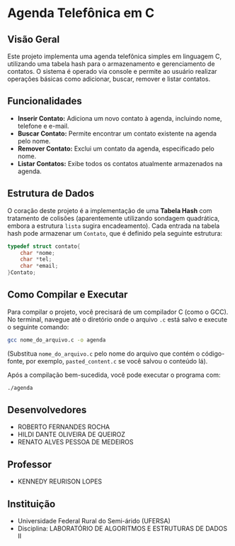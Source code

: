 # Agenda Telefônica em C

## Visão Geral

Este projeto implementa uma agenda telefônica simples em linguagem C, utilizando uma tabela hash para o armazenamento e gerenciamento de contatos. O sistema é operado via console e permite ao usuário realizar operações básicas como adicionar, buscar, remover e listar contatos.

## Funcionalidades

- **Inserir Contato:** Adiciona um novo contato à agenda, incluindo nome, telefone e e-mail.
- **Buscar Contato:** Permite encontrar um contato existente na agenda pelo nome.
- **Remover Contato:** Exclui um contato da agenda, especificado pelo nome.
- **Listar Contatos:** Exibe todos os contatos atualmente armazenados na agenda.

## Estrutura de Dados

O coração deste projeto é a implementação de uma **Tabela Hash** com tratamento de colisões (aparentemente utilizando sondagem quadrática, embora a estrutura `lista` sugira encadeamento). Cada entrada na tabela hash pode armazenar um `Contato`, que é definido pela seguinte estrutura:

```c
typedef struct contato{
	char *nome;
	char *tel;
	char *email;
}Contato;
```

## Como Compilar e Executar

Para compilar o projeto, você precisará de um compilador C (como o GCC). No terminal, navegue até o diretório onde o arquivo `.c` está salvo e execute o seguinte comando:

```bash
gcc nome_do_arquivo.c -o agenda
```

(Substitua `nome_do_arquivo.c` pelo nome do arquivo que contém o código-fonte, por exemplo, `pasted_content.c` se você salvou o conteúdo lá).

Após a compilação bem-sucedida, você pode executar o programa com:

```bash
./agenda
```

## Desenvolvedores

- ROBERTO FERNANDES ROCHA
- HILDI DANTE OLIVEIRA DE QUEIROZ
- RENATO ALVES PESSOA DE MEDEIROS

## Professor

- KENNEDY REURISON LOPES

## Instituição

- Universidade Federal Rural do Semi-árido (UFERSA)
- Disciplina: LABORATÓRIO DE ALGORITMOS E ESTRUTURAS DE DADOS II


